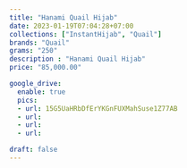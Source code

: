 ```yaml
---
title: "Hanami Quail Hijab"
date: 2023-01-19T07:04:28+07:00
collections: ["InstantHijab", "Quail"]
brands: "Quail"
grams: "250"
description : "Hanami Quail Hijab"
price: "85,000.00"

google_drive:
  enable: true
  pics:
  - url: 15G5UaHRbDfErYKGnFUXMahSuse1Z77AB
  - url: 
  - url: 
  - url: 

draft: false
---
```


    
  
